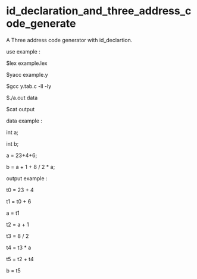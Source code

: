# id_declaration_and_three_address_code_generate

A Three address code generator with id_declartion.

use example : 

$lex example.lex

$yacc example.y

$gcc y.tab.c -ll -ly

$./a.out data

$cat output



data example : 

int a;

int b;

a = 23+4+6;

b = a + 1 + 8 / 2 * a;



output example :

t0 = 23 + 4

t1 = t0 + 6

a = t1

t2 = a + 1

t3 = 8 / 2

t4 = t3 * a

t5 = t2 + t4

b = t5
